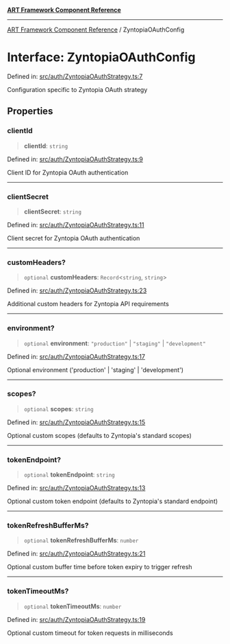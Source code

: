 [**ART Framework Component Reference**](../README.md)

***

[ART Framework Component Reference](../README.md) / ZyntopiaOAuthConfig

# Interface: ZyntopiaOAuthConfig

Defined in: [src/auth/ZyntopiaOAuthStrategy.ts:7](https://github.com/hashangit/ART/blob/389c66e54bc50d9dde33052d28a5a19571a13dbf/src/auth/ZyntopiaOAuthStrategy.ts#L7)

Configuration specific to Zyntopia OAuth strategy

## Properties

### clientId

> **clientId**: `string`

Defined in: [src/auth/ZyntopiaOAuthStrategy.ts:9](https://github.com/hashangit/ART/blob/389c66e54bc50d9dde33052d28a5a19571a13dbf/src/auth/ZyntopiaOAuthStrategy.ts#L9)

Client ID for Zyntopia OAuth authentication

***

### clientSecret

> **clientSecret**: `string`

Defined in: [src/auth/ZyntopiaOAuthStrategy.ts:11](https://github.com/hashangit/ART/blob/389c66e54bc50d9dde33052d28a5a19571a13dbf/src/auth/ZyntopiaOAuthStrategy.ts#L11)

Client secret for Zyntopia OAuth authentication

***

### customHeaders?

> `optional` **customHeaders**: `Record`\<`string`, `string`\>

Defined in: [src/auth/ZyntopiaOAuthStrategy.ts:23](https://github.com/hashangit/ART/blob/389c66e54bc50d9dde33052d28a5a19571a13dbf/src/auth/ZyntopiaOAuthStrategy.ts#L23)

Additional custom headers for Zyntopia API requirements

***

### environment?

> `optional` **environment**: `"production"` \| `"staging"` \| `"development"`

Defined in: [src/auth/ZyntopiaOAuthStrategy.ts:17](https://github.com/hashangit/ART/blob/389c66e54bc50d9dde33052d28a5a19571a13dbf/src/auth/ZyntopiaOAuthStrategy.ts#L17)

Optional environment ('production' | 'staging' | 'development')

***

### scopes?

> `optional` **scopes**: `string`

Defined in: [src/auth/ZyntopiaOAuthStrategy.ts:15](https://github.com/hashangit/ART/blob/389c66e54bc50d9dde33052d28a5a19571a13dbf/src/auth/ZyntopiaOAuthStrategy.ts#L15)

Optional custom scopes (defaults to Zyntopia's standard scopes)

***

### tokenEndpoint?

> `optional` **tokenEndpoint**: `string`

Defined in: [src/auth/ZyntopiaOAuthStrategy.ts:13](https://github.com/hashangit/ART/blob/389c66e54bc50d9dde33052d28a5a19571a13dbf/src/auth/ZyntopiaOAuthStrategy.ts#L13)

Optional custom token endpoint (defaults to Zyntopia's standard endpoint)

***

### tokenRefreshBufferMs?

> `optional` **tokenRefreshBufferMs**: `number`

Defined in: [src/auth/ZyntopiaOAuthStrategy.ts:21](https://github.com/hashangit/ART/blob/389c66e54bc50d9dde33052d28a5a19571a13dbf/src/auth/ZyntopiaOAuthStrategy.ts#L21)

Optional custom buffer time before token expiry to trigger refresh

***

### tokenTimeoutMs?

> `optional` **tokenTimeoutMs**: `number`

Defined in: [src/auth/ZyntopiaOAuthStrategy.ts:19](https://github.com/hashangit/ART/blob/389c66e54bc50d9dde33052d28a5a19571a13dbf/src/auth/ZyntopiaOAuthStrategy.ts#L19)

Optional custom timeout for token requests in milliseconds
